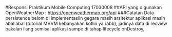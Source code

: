 #Responsi Praktikum Mobile Computing
17030008
##API yang digunakan
OpenWeatherMap : https://openweathermap.org/api
###Catatan
Data persistence belom di implementasiin gegara masih arsitektur aplikasi masih abal abal (tutorial MVVM kebanyakan kotlin ya rabb), jadinya data di recview bakalan ilang semisal aplikasi sampe di tahap lifecycle onDestroy,